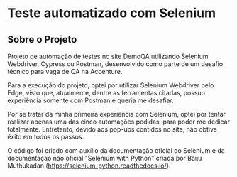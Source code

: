 # Teste automatizado com Selenium

## Sobre o Projeto
Projeto de automação de testes no site DemoQA utilizando Selenium Webdriver, Cypress ou Postman, desenvolvido como parte de um desafio técnico para vaga de QA na Accenture.

Para a execução do projeto, optei por utilizar Selenium Webdriver pelo Edge, visto que, atualmente, dentre as ferramentas citadas, possuo experiência somente com Postman e queria me desafiar.

Por se tratar da minha primeira experiência com Selenium, optei por tentar realizar apenas uma das cinco automações pedidas, para poder me dedicar totalmente. Entretanto, devido aos pop-ups contidos no site, não obtive êxito em todos os passos.

O código foi criado com auxílio da documentação oficial do Selenium e da documentação não oficial "Selenium with Python" criada por Baiju Muthukadan (https://selenium-python.readthedocs.io/).
